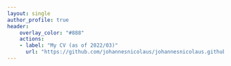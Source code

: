 ```yaml
---
layout: single
author_profile: true
header:
    overlay_color: "#888"
    actions:
    - label: "My CV (as of 2022/03)"
      url: "https://github.com/johannesnicolaus/johannesnicolaus.github.io/raw/master/files/20220307_CV.pdf"
---
```



